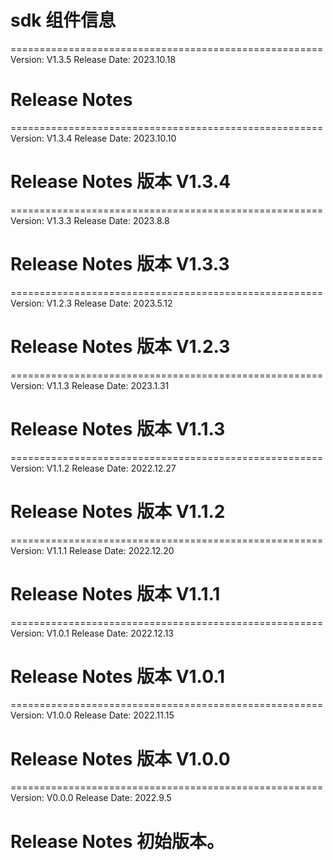 # sdk 组件信息
======================================================
Version: V1.3.5
Release Date: 2023.10.18

Release Notes
======================================================

======================================================
Version: V1.3.4
Release Date: 2023.10.10

Release Notes
版本 V1.3.4
======================================================

======================================================
Version: V1.3.3
Release Date: 2023.8.8

Release Notes
版本 V1.3.3
======================================================

======================================================
Version: V1.2.3
Release Date: 2023.5.12

Release Notes
版本 V1.2.3
======================================================

======================================================
Version: V1.1.3
Release Date: 2023.1.31

Release Notes
版本 V1.1.3
======================================================

======================================================
Version: V1.1.2
Release Date: 2022.12.27

Release Notes
版本 V1.1.2
======================================================

======================================================
Version: V1.1.1
Release Date: 2022.12.20

Release Notes
版本 V1.1.1
======================================================

======================================================
Version: V1.0.1
Release Date: 2022.12.13

Release Notes
版本 V1.0.1
======================================================

======================================================
Version: V1.0.0
Release Date: 2022.11.15

Release Notes
版本 V1.0.0
======================================================

======================================================
Version: V0.0.0
Release Date: 2022.9.5

Release Notes
初始版本。
======================================================
